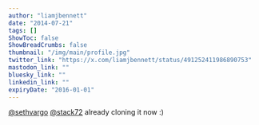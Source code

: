 ```yaml
---
author: "liamjbennett"
date: "2014-07-21"
tags: []
ShowToc: false
ShowBreadCrumbs: false
thumbnail: "/img/main/profile.jpg"
twitter_link: "https://x.com/liamjbennett/status/491252411986890753"
mastodon_link: ""
bluesky_link: ""
linkedin_link: ""
expiryDate: "2016-01-01"
---
```


[@sethvargo](https://x.com/sethvargo) [@stack72](https://x.com/stack72) already cloning it now :)

